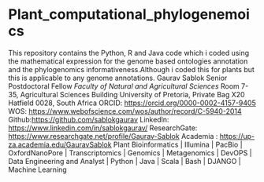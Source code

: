 # Plant_computational_phylogenemoics
This repository contains the Python, R and Java code which i coded using the mathematical expression for the genome based ontologies annotation and the phylogenomics informativeness.Although i coded this for plants but this is applicable to any genome annotations. 
Gaurav Sablok
Senior Postdoctoral Fellow
*Faculty of Natural and Agricultural Sciences*
Room 7-35, Agricultural Sciences Building
University of Pretoria, Private Bag X20
Hatfield 0028, South Africa
ORCID: https://orcid.org/0000-0002-4157-9405
WOS: https://www.webofscience.com/wos/author/record/C-5940-2014
Github:https://github.com/sablokgaurav
Linkedln: https://www.linkedin.com/in/sablokgaurav/
ResearchGate: https://www.researchgate.net/profile/Gaurav-Sablok
Academia : https://up-za.academia.edu/GauravSablok
Plant Bioinformatics | Illumina | PacBio | OxfordNanoPore 
| Transcriptomics | Genomics | Metagenomics | DevOPS | 
Data Engineering and Analyst | Python | Java | Scala | 
Bash | DJANGO | Machine Learning
